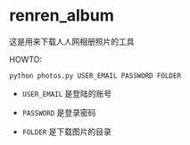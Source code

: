 # renren_album

这是用来下载人人网相册照片的工具

HOWTO:

    python photos.py USER_EMAIL PASSWORD FOLDER


* `USER_EMAIL` 是登陆的账号

* `PASSWORD` 是登录密码

* `FOLDER` 是下载图片的目录
